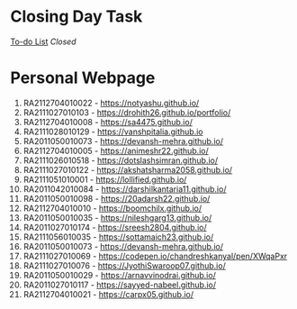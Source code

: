 # Closing Day Task

[To-do List](https://docs.google.com/spreadsheets/d/1y_NB2svxch4gL_CsQJyQWBRIhlWa7UjuKF9ueeS1XaY/edit?usp=sharing)
*Closed*

# Personal Webpage


1.	RA2112704010022 - https://notyashu.github.io/
2.	RA2111027010103 - https://drohith26.github.io/portfolio/
3.	RA2112704010008 - https://sa4475.github.io/
4.	RA2111028010129 - https://vanshpitalia.github.io
5.	RA2011050010073 - https://devansh-mehra.github.io/
6.	RA2112704010005 - https://animeshr22.github.io/
7.	RA2111026010518 - https://dotslashsimran.github.io/
8.	RA2111027010122 - https://akshatsharma2058.github.io/
9.	RA2111051010001 - https://lollified.github.io/
10.	RA2011042010084 - https://darshilkantaria11.github.io/
11.	RA2011050010098 - https://20adarsh22.github.io/
12.	RA2112704010010 - https://boomchilx.github.io/
13.	RA2011050010035 - https://nileshgarg13.github.io/
14.	RA2011027010174 - https://sreesh2804.github.io/
15.	RA2111056010035 - https://sottamaich23.github.io/
16.	RA2011050010073 -  https://devansh-mehra.github.io/
17.	RA2111027010069 - https://codepen.io/chandreshkanyal/pen/XWqaPxr
18.	RA2111027010076 - https://JyothiSwaroop07.github.io/
19.	RA2011050010029 - https://arnavvinodrai.github.io/
20.	RA2011027010117 - https://sayyed-nabeel.github.io/
21.	RA2112704010021 - https://carpx05.github.io/
